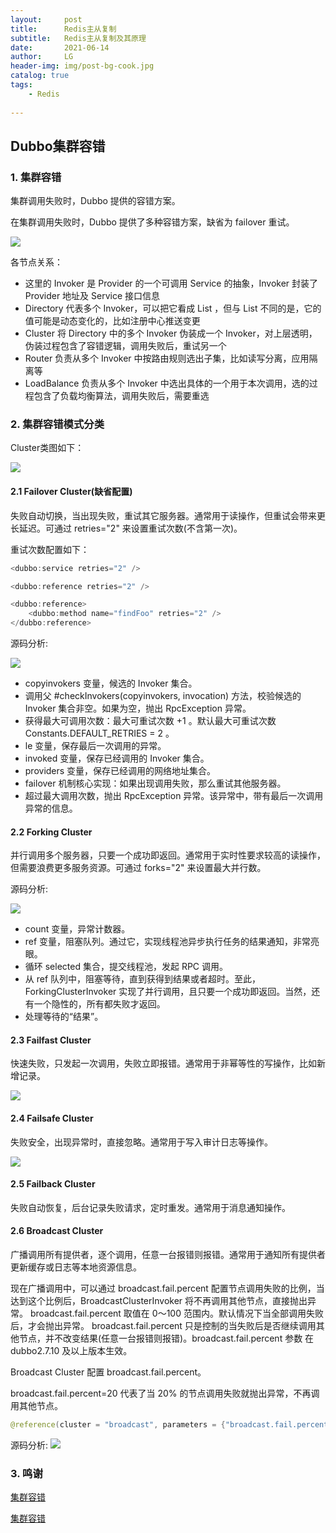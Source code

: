 ```yaml
---
layout:     post
title:      Redis主从复制
subtitle:   Redis主从复制及其原理             
date:       2021-06-14
author:     LG
header-img: img/post-bg-cook.jpg
catalog: true
tags:
    - Redis
    
---
```




##  Dubbo集群容错

### 1. 集群容错
集群调用失败时，Dubbo 提供的容错方案。

在集群调用失败时，Dubbo 提供了多种容错方案，缺省为 failover 重试。

![](https://tva1.sinaimg.cn/large/008i3skNgy1gr352uvjnej30go08c0vf.jpg)

各节点关系：

- 这里的 Invoker 是 Provider 的一个可调用 Service 的抽象，Invoker 封装了 Provider 地址及 Service 接口信息
- Directory 代表多个 Invoker，可以把它看成 List<Invoker> ，但与 List 不同的是，它的值可能是动态变化的，比如注册中心推送变更
- Cluster 将 Directory 中的多个 Invoker 伪装成一个 Invoker，对上层透明，伪装过程包含了容错逻辑，调用失败后，重试另一个
- Router 负责从多个 Invoker 中按路由规则选出子集，比如读写分离，应用隔离等
- LoadBalance 负责从多个 Invoker 中选出具体的一个用于本次调用，选的过程包含了负载均衡算法，调用失败后，需要重选

### 2. 集群容错模式分类

Cluster类图如下：

![](https://tva1.sinaimg.cn/large/008i3skNgy1gr46hewdg6j319t0e4756.jpg)

#### 2.1 Failover Cluster(缺省配置)

失败自动切换，当出现失败，重试其它服务器。通常用于读操作，但重试会带来更长延迟。可通过 retries="2" 来设置重试次数(不含第一次)。

重试次数配置如下：

```java
<dubbo:service retries="2" />
```
```java
<dubbo:reference retries="2" />
```
```java
<dubbo:reference>
    <dubbo:method name="findFoo" retries="2" />
</dubbo:reference>
```

源码分析:

![](https://tva1.sinaimg.cn/large/008i3skNgy1gr471x20odj30u012ru0x.jpg)

- copyinvokers 变量，候选的 Invoker 集合。
- 调用父 #checkInvokers(copyinvokers, invocation) 方法，校验候选的 Invoker 集合非空。如果为空，抛出 RpcException 异常。
- 获得最大可调用次数：最大可重试次数 +1 。默认最大可重试次数Constants.DEFAULT_RETRIES = 2 。
- le 变量，保存最后一次调用的异常。
- invoked 变量，保存已经调用的 Invoker 集合。
- providers 变量，保存已经调用的网络地址集合。
- failover 机制核心实现：如果出现调用失败，那么重试其他服务器。
- 超过最大调用次数，抛出 RpcException 异常。该异常中，带有最后一次调用异常的信息。

#### 2.2 Forking Cluster 

并行调用多个服务器，只要一个成功即返回。通常用于实时性要求较高的读操作，但需要浪费更多服务资源。可通过 forks="2" 来设置最大并行数。

源码分析:

![](https://tva1.sinaimg.cn/large/008i3skNgy1gr47gfj9xqj30u011tkjl.jpg)

- count 变量，异常计数器。
- ref 变量，阻塞队列。通过它，实现线程池异步执行任务的结果通知，非常亮眼。
- 循环 selected 集合，提交线程池，发起 RPC 调用。
- 从 ref 队列中，阻塞等待，直到获得到结果或者超时。至此，ForkingClusterInvoker 实现了并行调用，且只要一个成功即返回。当然，还有一个隐性的，所有都失败才返回。
- 处理等待的“结果”。

#### 2.3 Failfast Cluster 

快速失败，只发起一次调用，失败立即报错。通常用于非幂等性的写操作，比如新增记录。

![](https://tva1.sinaimg.cn/large/008i3skNgy1gr47qp70dbj31t60u0apg.jpg)

#### 2.4 Failsafe Cluster 

失败安全，出现异常时，直接忽略。通常用于写入审计日志等操作。

![](https://tva1.sinaimg.cn/large/008i3skNgy1gr47ynazp6j316e0bljtq.jpg)


#### 2.5 Failback Cluster 

失败自动恢复，后台记录失败请求，定时重发。通常用于消息通知操作。

#### 2.6 Broadcast Cluster 

广播调用所有提供者，逐个调用，任意一台报错则报错。通常用于通知所有提供者更新缓存或日志等本地资源信息。

现在广播调用中，可以通过 broadcast.fail.percent 配置节点调用失败的比例，当达到这个比例后，BroadcastClusterInvoker 将不再调用其他节点，直接抛出异常。 broadcast.fail.percent 取值在 0～100 范围内。默认情况下当全部调用失败后，才会抛出异常。 broadcast.fail.percent 只是控制的当失败后是否继续调用其他节点，并不改变结果(任意一台报错则报错)。broadcast.fail.percent 参数 在 dubbo2.7.10 及以上版本生效。

Broadcast Cluster 配置 broadcast.fail.percent。

broadcast.fail.percent=20 代表了当 20% 的节点调用失败就抛出异常，不再调用其他节点。

```java
@reference(cluster = "broadcast", parameters = {"broadcast.fail.percent", "20"})
``` 
源码分析:
![](https://tva1.sinaimg.cn/large/008i3skNgy1gr47vgfokaj31mm0u0h03.jpg)


### 3. 鸣谢

[集群容错](https://dubbo.apache.org/zh/docs/v2.7/user/examples/fault-tolerent-strategy/)

[集群容错](http://svip.iocoder.cn/Dubbo/cluster-1-api-interface//?self#6-5-5-destroy)